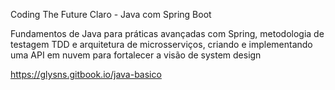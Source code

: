 
Coding The Future Claro - Java com Spring Boot

Fundamentos de Java para práticas avançadas com Spring, metodologia de testagem TDD e  arquitetura de microsserviços, criando e implementando uma API em nuvem para fortalecer a visão de system design

https://glysns.gitbook.io/java-basico
